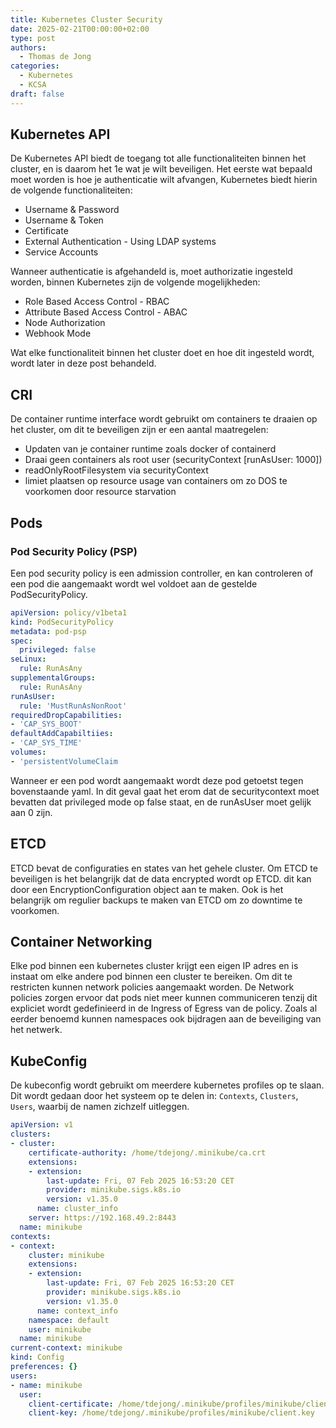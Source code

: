 ```yaml
---
title: Kubernetes Cluster Security
date: 2025-02-21T00:00:00+02:00
type: post
authors:
  - Thomas de Jong
categories: 
  - Kubernetes
  - KCSA 
draft: false
---
```

<!--more-->
## Kubernetes API 
De Kubernetes API biedt de toegang tot alle functionaliteiten binnen het cluster, en is daarom het 1e wat je wilt beveiligen. Het eerste wat bepaald moet worden is hoe je authenticatie wilt afvangen, Kubernetes biedt hierin de volgende functionaliteiten:
- Username & Password
- Username & Token
- Certificate
- External Authentication - Using LDAP systems
- Service Accounts 

Wanneer authenticatie is afgehandeld is, moet authorizatie ingesteld worden, binnen Kubernetes zijn de volgende mogelijkheden: 
- Role Based Access Control - RBAC 
- Attribute Based Access Control - ABAC 
- Node Authorization
- Webhook Mode

Wat elke functionaliteit binnen het cluster doet en hoe dit ingesteld wordt, wordt later in deze post behandeld.

## CRI 
De container runtime interface wordt gebruikt om containers te draaien op het cluster, om dit te beveiligen zijn er een aantal maatregelen: 
- Updaten van je container runtime zoals docker of containerd
- Draai geen containers als root user (securityContext [runAsUser: 1000])
- readOnlyRootFilesystem via securityContext
- limiet plaatsen op resource usage van containers om zo DOS te voorkomen door resource starvation 

## Pods
### Pod Security Policy (PSP)
Een pod security policy is een admission controller, en kan controleren of een pod die aangemaakt wordt wel voldoet aan de gestelde PodSecurityPolicy.
```yaml
apiVersion: policy/v1beta1
kind: PodSecurityPolicy
metadata: pod-psp
spec:
  privileged: false
seLinux:
  rule: RunAsAny
supplementalGroups:
  rule: RunAsAny
runAsUser:
  rule: 'MustRunAsNonRoot'
requiredDropCapabilities:
- 'CAP_SYS_BOOT'
defaultAddCapabiltiies:
- 'CAP_SYS_TIME'
volumes:
- 'persistentVolumeClaim
```
Wanneer er een pod wordt aangemaakt wordt deze pod getoetst tegen bovenstaande yaml. In dit geval gaat het erom dat de securitycontext moet bevatten dat privileged mode op false staat, en de runAsUser moet gelijk aan 0 zijn. 

## ETCD
ETCD bevat de configuraties en states van het gehele cluster. Om ETCD te beveiligen is het belangrijk dat de data encrypted wordt op ETCD. dit kan door een EncryptionConfiguration object aan te maken. Ook is het belangrijk om regulier backups te maken van ETCD om zo downtime te voorkomen. 

## Container Networking 
Elke pod binnen een kubernetes cluster krijgt een eigen IP adres en is instaat om elke andere pod binnen een cluster te bereiken. Om dit te restricten kunnen network policies aangemaakt worden. De Network policies zorgen ervoor dat pods niet meer kunnen communiceren tenzij dit expliciet wordt gedefinieerd in de Ingress of Egress van de policy.  Zoals al eerder benoemd kunnen namespaces ook bijdragen aan de beveiliging van het netwerk. 

## KubeConfig 
De kubeconfig wordt gebruikt om meerdere kubernetes profiles op te slaan. Dit wordt gedaan door het systeem op te delen in: `Contexts`, `Clusters`, `Users`, waarbij de namen zichzelf uitleggen. 
```yaml
apiVersion: v1
clusters:
- cluster:
    certificate-authority: /home/tdejong/.minikube/ca.crt
    extensions:
    - extension:
        last-update: Fri, 07 Feb 2025 16:53:20 CET
        provider: minikube.sigs.k8s.io
        version: v1.35.0
      name: cluster_info
    server: https://192.168.49.2:8443
  name: minikube
contexts:
- context:
    cluster: minikube
    extensions:
    - extension:
        last-update: Fri, 07 Feb 2025 16:53:20 CET
        provider: minikube.sigs.k8s.io
        version: v1.35.0
      name: context_info
    namespace: default
    user: minikube
  name: minikube
current-context: minikube
kind: Config
preferences: {}
users:
- name: minikube
  user:
    client-certificate: /home/tdejong/.minikube/profiles/minikube/client.crt
    client-key: /home/tdejong/.minikube/profiles/minikube/client.key
``` 